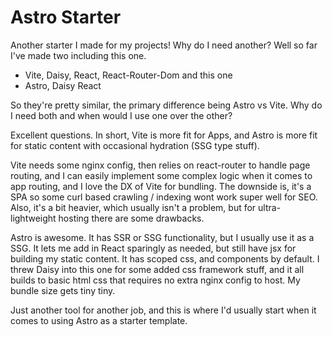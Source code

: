 # Astro Starter

Another starter I made for my projects! Why do I need another? Well so far I've made
two including this one. 

- Vite, Daisy, React, React-Router-Dom
and this one
- Astro, Daisy React

So they're pretty similar, the primary difference being Astro vs Vite. Why do 
I need both and when would I use one over the other? 

Excellent questions. In short, Vite is more fit for Apps, and Astro is more 
fit for static content with occasional hydration (SSG type stuff). 

Vite needs some nginx config, then relies on react-router to handle page routing, 
and I can easily implement some complex logic when it comes to app routing,
and I love the DX of Vite for bundling. The downside is, it's a SPA so 
some curl based crawling / indexing wont work super well for SEO. Also, it's a bit 
heavier, which usually isn't a problem, but for ultra-lightweight hosting there 
are some drawbacks. 

Astro is awesome. It has SSR or SSG functionality, but I usually use it as a SSG. 
It lets me add in React sparingly as needed, but still have jsx for building my 
static content. It has scoped css, and components by default. I threw Daisy into 
this one for some added css framework stuff, and it all builds to basic html 
css that requires no extra nginx config to host. My bundle size gets tiny tiny.

Just another tool for another job, and this is where I'd usually start when it comes
to using Astro as a starter template. 